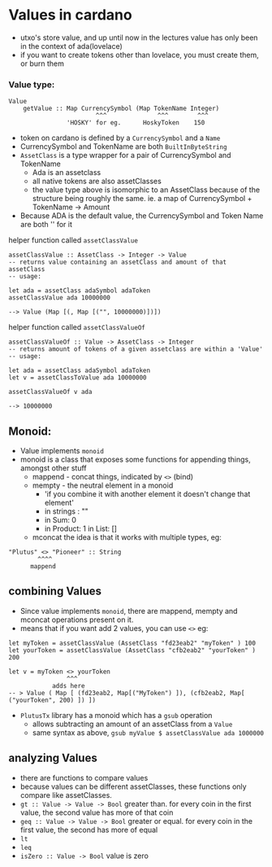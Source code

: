 # Values in cardano

- utxo's store value, and up until now in the lectures value has only been in the context of ada(lovelace)
- if you want to create tokens other than lovelace, you must create them, or burn them 

### Value type:
```
Value 
    getValue :: Map CurrencySymbol (Map TokenName Integer)
                        ^^^              ^^^        ^^^
                'HOSKY' for eg.      HoskyToken    150
```
- token on cardano is defined by a `CurrencySymbol` and a `Name`
- CurrencySymbol and TokenName are both `BuiltInByteString`
- `AssetClass` is a type wrapper for a pair of CurrencySymbol and TokenName
    - Ada is an assetclass
    - all native tokens are also assetClasses
    - the value type above is isomorphic to an AssetClass because of the structure being roughly the same. ie. a map of CurrencySymbol + TokenName -> Amount
- Because ADA is the default value, the CurrencySymbol and Token Name are both '' for it

helper function called `assetClassValue`
```
assetClassValue :: AssetClass -> Integer -> Value
-- returns value containing an assetClass and amount of that assetClass
-- usage:

let ada = assetClass adaSymbol adaToken
assetClassValue ada 10000000

--> Value (Map [(, Map [("", 10000000)])])
```

helper function called `assetClassValueOf`
```
assetClassValueOf :: Value -> AssetClass -> Integer
-- returns amount of tokens of a given assetclass are within a 'Value'
-- usage:

let ada = assetClass adaSymbol adaToken
let v = assetClassToValue ada 10000000

assetClassValueOf v ada

--> 10000000
```

## Monoid:
- Value implements `monoid` 
- monoid is a class that exposes some functions for appending things, amongst other stuff
    - mappend - concat things, indicated by `<>` (bind)
    - mempty - the neutral element in a monoid
        - 'if you combine it with another element it doesn't change that element'
        - in strings : ""
        - in Sum: 0
        - in Product: 1 
        in List: []
    - mconcat 
the idea is that it works with multiple types, eg:
```
"Plutus" <> "Pioneer" :: String
        ^^^^
      mappend
```

## combining Values

- Since value implements `monoid`, there are mappend, mempty and mconcat operations present on it.
- means that if you want add 2 values, you can use `<>`
eg:
```
let myToken = assetClassValue (AssetClass "fd23eab2" "myToken" ) 100
let yourToken = assetClassValue (AssetClass "cfb2eab2" "yourToken" ) 200

let v = myToken <> yourToken
                ^^^
            adds here
-- > Value ( Map [ (fd23eab2, Map[("MyToken") ]), (cfb2eab2, Map[ ("yourToken", 200) ]) ])
```
- `PlutusTx` library has a monoid which has a `gsub` operation
    - allows subtracting an amount of an assetClass from a `Value`
    - same syntax as above, `gsub myValue $ assetClassValue ada 1000000`

## analyzing Values

- there are functions to compare values
- because values can be different assetClasses, these functions only compare like assetClasses. 
- `gt :: Value -> Value -> Bool` greater than. for every coin in the first value, the second value has more of that coin
- `geq :: Value -> Value -> Bool` greater or equal. for every coin in the first value, the second has more of equal 
- `lt`
- `leq`
- `isZero :: Value -> Bool` value is zero    

